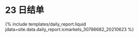 # 23 日结单

{% include  templates/daily_report.liquid jdata=site.data.daily_report.icmarkets_30786682_20210623 %}